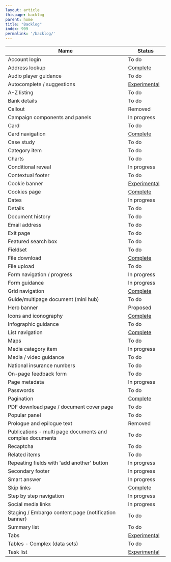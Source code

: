 ```yaml
---
layout: article
thispage: backlog
parent: home
title: "Backlog"
index: 999
permalink: '/backlog/'
---
```

<table class="ds_table">
    <colgroup>
        <col width="75%"/>
        <col width="25%"/>
    </colgroup>
    <thead>
        <tr>
            <th>Name</th>
            <th>Status</th>
        </tr>
    </thead>
    <tbody>
        <tr>
            <td>Account login</td>
            <td>To do</td>
        </tr>
        <tr>
            <td>Address lookup</td>
            <td><a href="/patterns/addresses/">Complete</a></td>
        </tr>
        <tr>
            <td>Audio player guidance</td>
            <td>To do</td>
        </tr>
        <tr>
            <td>Autocomplete / suggestions</td>
            <td><a href="/components/autocomplete/">Experimental</a></td>
        </tr>
        <tr>
            <td>A-Z listing</td>
            <td>To do</td>
        </tr>
        <tr>
            <td>Bank details</td>
            <td>To do</td>
        </tr>
        <tr>
            <td>Callout</td>
            <td>Removed</td>
        </tr>
        <tr>
            <td>Campaign components and panels</td>
            <td>In progress</td>
        </tr>
        <tr>
            <td>Card</td>
            <td>To do</td>
        </tr>
        <tr>
            <td>Card navigation</td>
            <td><a href="/patterns/navigational-pages/">Complete</a></td>
        </tr>
        <tr>
            <td>Case study</td>
            <td>To do</td>
        </tr>
        <tr>
            <td>Category item</td>
            <td>To do</td>
        </tr>
        <tr>
            <td>Charts</td>
            <td>To do</td>
        </tr>
        <tr>
            <td>Conditional reveal</td>
            <td>In progress</td>
        </tr>
        <tr>
            <td>Contextual footer</td>
            <td>To do</td>
        </tr>
        <tr>
            <td>Cookie banner</td>
            <td><a href="/components/cookie-banner/">Experimental</a></td>
        </tr>
        <tr>
            <td>Cookies page</td>
            <td><a href="/patterns/cookies-page/">Complete</a></td>
        </tr>
        <tr>
            <td>Dates</td>
            <td>In progress</td>
        </tr>
        <tr>
            <td>Details</td>
            <td>To do</td>
        </tr>
        <tr>
            <td>Document history</td>
            <td>To do</td>
        </tr>
        <tr>
            <td>Email address</td>
            <td>To do</td>
        </tr>
        <tr>
            <td>Exit page</td>
            <td>To do</td>
        </tr>
        <tr>
            <td>Featured search box</td>
            <td>To do</td>
        </tr>
        <tr>
            <td>Fieldset</td>
            <td>To do</td>
        </tr>
        <tr>
            <td>File download</td>
            <td><a href="/components/file-download/">Complete</a></td>
        </tr>
        <tr>
            <td>File upload</td>
            <td>To do</td>
        </tr>
        <tr>
            <td>Form navigation / progress</td>
            <td>In progress</td>
        </tr>
        <tr>
            <td>Form guidance</td>
            <td>In progress</td>
        </tr>
        <tr>
            <td>Grid navigation</td>
            <td><a href="/patterns/navigational-pages/">Complete</a></td>
        </tr>
        <tr>
            <td>Guide/multipage document (mini hub)</td>
            <td>To do</td>
        </tr>
        <tr>
            <td>Hero banner</td>
            <td>Proposed</td>
        </tr>  
        <tr>
            <td>Icons and iconography</td>
            <td><a href="/styles/icons/">Complete</a></td>
        </tr>
        <tr>
            <td>Infographic guidance</td>
            <td>To do</td>
        </tr>
        <tr>
            <td>List navigation</td>
            <td><a href="/patterns/navigational-pages/">Complete</a></td>
        </tr>
        <tr>
            <td>Maps</td>
            <td>To do</td>
        </tr>
        <tr>
            <td>Media category item</td>
            <td>In progress</td>
        </tr>
        <tr>
            <td>Media / video guidance</td>
            <td>To do</td>
        </tr>
        <tr>
            <td>National insurance numbers</td>
            <td>To do</td>
        </tr>
        <tr>
            <td>On-page feedback form</td>
            <td>To do</td>
        </tr>
        <tr>
            <td>Page metadata</td>
            <td>In progress</td>
        </tr>
        <tr>
            <td>Passwords</td>
            <td>To do</td>
        </tr>
        <tr>
            <td>Pagination</td>
            <td><a href="/components/pagination/">Complete</a></td>
        </tr>
        <tr>
            <td>PDF download page / document cover page</td>
            <td>To do</td>
        </tr>
        <tr>
            <td>Popular panel</td>
            <td>To do</td>
        </tr>
        <tr>
            <td>Prologue and epilogue text</td>
            <td>Removed</td>
        </tr>
        <tr>
            <td>Publications - multi page documents and complex documents</td>
            <td>To do</td>
        </tr>
        <tr>
            <td>Recaptcha</td>
            <td>To do</td>
        </tr>
        <tr>
            <td>Related items</td>
            <td>To do</td>
        </tr>
        <tr>
            <td>Repeating fields with 'add another' button</td>
            <td>In progress</td>
        </tr>
        <tr>
            <td>Secondary footer</td>
            <td>In progress</td>
        </tr>
        <tr>
            <td>Smart answer</td>
            <td>In progress</td>
        </tr>
        <tr>
            <td>Skip links</td>
            <td><a href="/components/skip-links/">Complete</a></td>
        </tr>
        <tr>
            <td>Step by step navigation</td>
            <td>In progress</td>
        </tr>
        <tr>
            <td>Social media links</td>
            <td>In progress</td>
        </tr>
        <tr>
            <td>Staging / Embargo content page (notification banner)</td>
            <td>To do</td>
        </tr>
        <tr>
            <td>Summary list</td>
            <td>To do</td>
        </tr>
        <tr>
            <td>Tabs</td>
            <td><a href="/components/tabs/">Experimental</a></td>
        </tr>
        <tr>
            <td>Tables - Complex (data sets)</td>
            <td>To do</td>
        </tr>
        <tr>
            <td>Task list</td>
            <td><a href="/patterns/task-list/">Experimental</a></td>
        </tr>
    </tbody>
</table>
